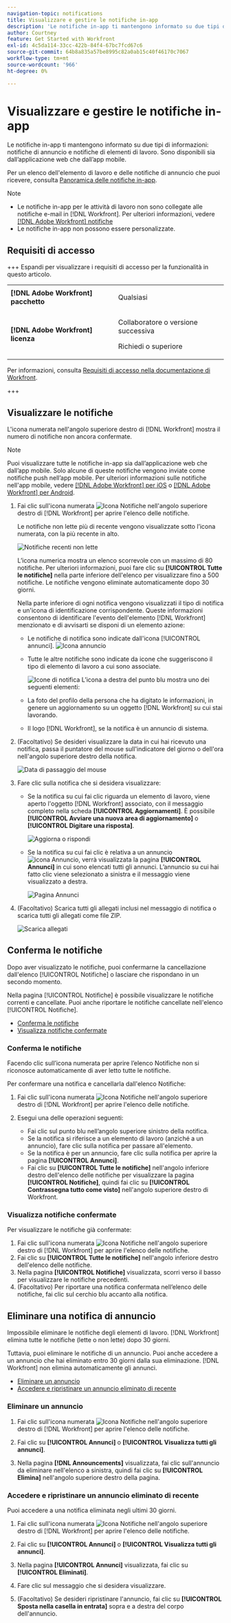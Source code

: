 ```yaml
---
navigation-topic: notifications
title: Visualizzare e gestire le notifiche in-app
description: 'Le notifiche in-app ti mantengono informato su due tipi di informazioni: notifiche di annuncio e notifiche di elementi di lavoro. Sono disponibili sia dall’applicazione web che dall’app mobile.'
author: Courtney
feature: Get Started with Workfront
exl-id: 4c5da114-33cc-422b-84f4-67bc7fcd67c6
source-git-commit: 64b8a835a57be8995c82a0ab15c40f46170c7067
workflow-type: tm+mt
source-wordcount: '966'
ht-degree: 0%

---
```


# Visualizzare e gestire le notifiche in-app

Le notifiche in-app ti mantengono informato su due tipi di informazioni: notifiche di annuncio e notifiche di elementi di lavoro. Sono disponibili sia dall’applicazione web che dall’app mobile.

Per un elenco dell&#39;elemento di lavoro e delle notifiche di annuncio che puoi ricevere, consulta [Panoramica delle notifiche in-app](../../workfront-basics/using-notifications/in-app-notifications-overview.md).

>[!NOTE]
>
>* Le notifiche in-app per le attività di lavoro non sono collegate alle notifiche e-mail in [!DNL Workfront]. Per ulteriori informazioni, vedere [[!DNL Adobe Workfront] notifiche](../../workfront-basics/using-notifications/wf-notifications.md)
>* Le notifiche in-app non possono essere personalizzate.
>



## Requisiti di accesso

+++ Espandi per visualizzare i requisiti di accesso per la funzionalità in questo articolo. 

<table style="table-layout:auto"> 
 <col> 
 </col> 
 <col> 
 </col> 
 <tbody> 
  <tr> 
   <td role="rowheader"><strong>[!DNL Adobe Workfront] pacchetto</strong></td> 
   <td> <p>Qualsiasi</p> </td> 
  </tr> 
  <tr> 
   <td role="rowheader"><strong>[!DNL Adobe Workfront] licenza</strong></td> 
   <td> 
   <p>Collaboratore o versione successiva</p>
   <p>Richiedi o superiore</p> </td> 
  </tr> 
 </tbody> 
</table>

Per informazioni, consulta [Requisiti di accesso nella documentazione di Workfront](/help/quicksilver/administration-and-setup/add-users/access-levels-and-object-permissions/access-level-requirements-in-documentation.md).

+++

## Visualizzare le notifiche

L&#39;icona numerata nell&#39;angolo superiore destro di [!DNL Workfront] mostra il numero di notifiche non ancora confermate.

>[!NOTE]
>
>Puoi visualizzare tutte le notifiche in-app sia dall’applicazione web che dall’app mobile. Solo alcune di queste notifiche vengono inviate come notifiche push nell’app mobile. Per ulteriori informazioni sulle notifiche nell&#39;app mobile, vedere [[!DNL Adobe Workfront] per iOS](../../workfront-basics/mobile-apps/using-the-workfront-mobile-app/workfront-for-ios.md) o [[!DNL Adobe Workfront] per Android](../../workfront-basics/mobile-apps/using-the-workfront-mobile-app/workfront-for-android.md).

1. Fai clic sull&#39;icona numerata ![Icona Notifiche](assets/notifications-icon-jewel.jpg) nell&#39;angolo superiore destro di [!DNL Workfront] per aprire l&#39;elenco delle notifiche.

   Le notifiche non lette più di recente vengono visualizzate sotto l’icona numerata, con la più recente in alto.

   ![Notifiche recenti non lette](assets/qs-notifications-350x330.png)

   L’icona numerica mostra un elenco scorrevole con un massimo di 80 notifiche. Per ulteriori informazioni, puoi fare clic su **[!UICONTROL Tutte le notifiche]** nella parte inferiore dell&#39;elenco per visualizzare fino a 500 notifiche. Le notifiche vengono eliminate automaticamente dopo 30 giorni.

   Nella parte inferiore di ogni notifica vengono visualizzati il tipo di notifica  e un&#39;icona di identificazione corrispondente. Queste informazioni consentono di identificare l&#39;evento dell&#39;elemento [!DNL Workfront] menzionato e di avvisarti se disponi di un elemento azione:

   * Le notifiche di notifica sono indicate dall&#39;icona [!UICONTROL annunci]. ![Icona annuncio](assets/announcement.png)

   * Tutte le altre notifiche sono indicate da icone che suggeriscono il tipo di elemento di lavoro a cui sono associate.

     ![Icone di notifica](assets/ntfcntype&icon-350x330.png)
L’icona a destra del punto blu mostra uno dei seguenti elementi:

   * La foto del profilo della persona che ha digitato le informazioni, in genere un aggiornamento su un oggetto [!DNL Workfront] su cui stai lavorando.
   * Il logo [!DNL Workfront], se la notifica è un annuncio di sistema.


1. (Facoltativo) Se desideri visualizzare la data in cui hai ricevuto una notifica, passa il puntatore del mouse sull&#39;indicatore del giorno o dell&#39;ora nell&#39;angolo superiore destro della notifica.

   ![Data di passaggio del mouse](assets/hoveroverdate-350x437.png)

1. Fare clic sulla notifica che si desidera visualizzare:

   * Se la notifica su cui fai clic riguarda un elemento di lavoro, viene aperto l&#39;oggetto [!DNL Workfront] associato, con il messaggio completo nella scheda **[!UICONTROL Aggiornamenti]**. È possibile **[!UICONTROL Avviare una nuova area di aggiornamento]** o **[!UICONTROL Digitare una risposta]**.

     ![Aggiorna o rispondi](assets/object-opens-click-work-ntfctn-qs-350x183.png)

   * Se la notifica su cui fai clic è relativa a un annuncio ![icona Annuncio](assets/announcement.png), verrà visualizzata la pagina **[!UICONTROL Annunci]** in cui sono elencati tutti gli annunci. L’annuncio su cui hai fatto clic viene selezionato a sinistra e il messaggio viene visualizzato a destra.

     ![Pagina Annunci](assets/announcements-page-qs-350x210.png)

1. (Facoltativo) Scarica tutti gli allegati inclusi nel messaggio di notifica o scarica tutti gli allegati come file ZIP.

   ![Scarica allegati](assets/download-attachments-350x106.png)

## Conferma le notifiche

Dopo aver visualizzato le notifiche, puoi confermarne la cancellazione dall&#39;elenco [!UICONTROL Notifiche] o lasciare che rispondano in un secondo momento.

Nella pagina [!UICONTROL Notifiche] è possibile visualizzare le notifiche correnti e cancellate. Puoi anche riportare le notifiche cancellate nell&#39;elenco [!UICONTROL Notifiche].

* [Conferma le notifiche](#acknowledge-notifications)
* [Visualizza notifiche confermate](#view-acknowledged-notifications)

### Conferma le notifiche

Facendo clic sull’icona numerata per aprire l’elenco Notifiche non si riconosce automaticamente di aver letto tutte le notifiche.

Per confermare una notifica e cancellarla dall&#39;elenco Notifiche:

1. Fai clic sull&#39;icona numerata ![Icona Notifiche](assets/notifications-icon-jewel.jpg) nell&#39;angolo superiore destro di [!DNL Workfront] per aprire l&#39;elenco delle notifiche.
1. Esegui una delle operazioni seguenti:

   * Fai clic sul punto blu nell’angolo superiore sinistro della notifica.
   * Se la notifica si riferisce a un elemento di lavoro (anziché a un annuncio), fare clic sulla notifica per passare all&#39;elemento.
   * Se la notifica è per un annuncio, fare clic sulla notifica per aprire la pagina **[!UICONTROL Annunci]**.
   * Fai clic su **[!UICONTROL Tutte le notifiche]** nell&#39;angolo inferiore destro dell&#39;elenco delle notifiche per visualizzare la pagina **[!UICONTROL Notifiche]**, quindi fai clic su **[!UICONTROL Contrassegna tutto come visto]** nell&#39;angolo superiore destro di Workfront.

### Visualizza notifiche confermate

Per visualizzare le notifiche già confermate:

1. Fai clic sull&#39;icona numerata ![Icona Notifiche](assets/notifications-icon-jewel.jpg) nell&#39;angolo superiore destro di [!DNL Workfront] per aprire l&#39;elenco delle notifiche.
1. Fai clic su **[!UICONTROL Tutte le notifiche]** nell&#39;angolo inferiore destro dell&#39;elenco delle notifiche.
1. Nella pagina **[!UICONTROL Notifiche]** visualizzata, scorri verso il basso per visualizzare le notifiche precedenti.
1. (Facoltativo) Per riportare una notifica confermata nell’elenco delle notifiche, fai clic sul cerchio blu accanto alla notifica.

## Eliminare una notifica di annuncio

Impossibile eliminare le notifiche degli elementi di lavoro. [!DNL Workfront] elimina tutte le notifiche (lette o non lette) dopo 30 giorni.

Tuttavia, puoi eliminare le notifiche di un annuncio. Puoi anche accedere a un annuncio che hai eliminato entro 30 giorni dalla sua eliminazione. [!DNL Workfront] non elimina automaticamente gli annunci.

* [Eliminare un annuncio](#delete-an-announcement)
* [Accedere e ripristinare un annuncio eliminato di recente](#access-and-restore-an-announcement-you-deleted-recently)

### Eliminare un annuncio

1. Fai clic sull&#39;icona numerata ![Icona Notifiche](assets/notifications-icon-jewel.jpg) nell&#39;angolo superiore destro di [!DNL Workfront] per aprire l&#39;elenco delle notifiche.
1. Fai clic su **[!UICONTROL Annunci]** o **[!UICONTROL Visualizza tutti gli annunci]**.

1. Nella pagina **[!DNL Announcements]** visualizzata, fai clic sull&#39;annuncio da eliminare nell&#39;elenco a sinistra, quindi fai clic su **[!UICONTROL Elimina]** nell&#39;angolo superiore destro della pagina.

### Accedere e ripristinare un annuncio eliminato di recente

Puoi accedere a una notifica eliminata negli ultimi 30 giorni.

1. Fai clic sull&#39;icona numerata ![Icona Notifiche](assets/notifications-icon-jewel.jpg) nell&#39;angolo superiore destro di [!DNL Workfront] per aprire l&#39;elenco delle notifiche.
1. Fai clic su **[!UICONTROL Annunci]** o **[!UICONTROL Visualizza tutti gli annunci]**.

1. Nella pagina **[!UICONTROL Annunci]** visualizzata, fai clic su **[!UICONTROL Eliminati]**.

1. Fare clic sul messaggio che si desidera visualizzare.
1. (Facoltativo) Se desideri ripristinare l&#39;annuncio, fai clic su **[!UICONTROL Sposta nella casella in entrata]** sopra e a destra del corpo dell&#39;annuncio.

